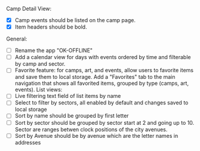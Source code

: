 Camp Detail View:
- [x] Camp events should be listed on the camp page.
- [x] Item headers should be bold.

General:
- [ ] Rename the app "OK-OFFLINE"
- [ ] Add a calendar view for days with events ordered by time and filterable by camp and sector.
- [ ] Favorite feature: for camps, art, and events, allow users to favorite items and save them to local storage. Add a "Favorites" tab to the main navigation that shows all favorited items, grouped by type (camps, art, events).
List views:
 - [ ] Live filtering text field of list items by name
 - [ ] Select to filter by sectors, all enabled by default and changes saved to local storage
 - [ ] Sort by name should be grouped by first letter
 - [ ] Sort by sector should be grouped by sector start at 2 and going up to 10. Sector are ranges betwen clock positions of the city avenues.
 - [ ] Sort by Avenue should be by avenue which are the letter names in addresses